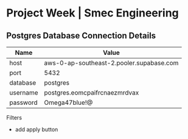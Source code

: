 # Project Week | Smec Engineering



## Postgres Database Connection Details

| Name | Value |
| ----------- | ----------- |
| host | aws-0-ap-southeast-2.pooler.supabase.com |
| port | 5432 |
| database | postgres |
| username | postgres.eomcpaifrcnaezmrdvax |
| password | Omega47blue!@ |

Filters
- add apply button
